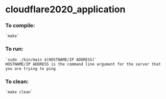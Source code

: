 # cloudflare2020_application

### To compile:
    `make`

### To run:
    `sudo ./bin/main $(HOSTNAME/IP ADDRESS)` 
    HOSTNAME/IP ADDRESS is the command line argument for the server that you are trying to ping

### To clean:
    `make clean`
